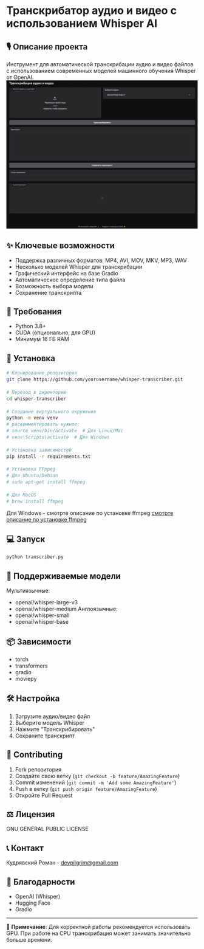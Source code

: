 # Транскрибатор аудио и видео с использованием Whisper AI

## 🎙️ Описание проекта

Инструмент для автоматической транскрибации аудио и видео файлов с использованием современных моделей машинного обучения Whisper от OpenAI.
![Скриншот](2024-11-06_12-50-32.png)

## ✨ Ключевые возможности

- Поддержка различных форматов: MP4, AVI, MOV, MKV, MP3, WAV
- Несколько моделей Whisper для транскрибации
- Графический интерфейс на базе Gradio
- Автоматическое определение типа файла
- Возможность выбора модели
- Сохранение транскрипта

## 🚀 Требования

- Python 3.8+
- CUDA (опционально, для GPU)
- Минимум 16 ГБ RAM

## 🔧 Установка

```bash
# Клонирование репозитория
git clone https://github.com/yourusername/whisper-transcriber.git

# Переход в директорию
cd whisper-transcriber

# Создание виртуального окружения
python -m venv venv
# раскомментировать нужное:
# source venv/bin/activate  # Для Linux/Mac
# venv\Scripts\activate  # Для Windows

# Установка зависимостей
pip install -r requirements.txt

# Установка FFmpeg
# Для Ubuntu/Debian
# sudo apt-get install ffmpeg

# Для MacOS
# brew install ffmpeg
```
Для Windows - смотрте описание по установке ffmpeg
[смотрте описание по установке ffmpeg](ffmpeg_install.md) 

## 💻 Запуск

```bash
python transcriber.py
```

## 🔬 Поддерживаемые модели

Мультиязычные:
- openai/whisper-large-v3
- openai/whisper-medium
Англоязычные:
- openai/whisper-small
- openai/whisper-base

## 📦 Зависимости

- torch
- transformers
- gradio
- moviepy

## 🛠️ Настройка

1. Загрузите аудио/видео файл
2. Выберите модель Whisper
3. Нажмите "Транскрибировать"
4. Сохраните транскрипт

## 🤝 Contributing

1. Fork репозитория
2. Создайте свою ветку (`git checkout -b feature/AmazingFeature`)
3. Commit изменений (`git commit -m 'Add some AmazingFeature'`)
4. Push в ветку (`git push origin feature/AmazingFeature`)
5. Откройте Pull Request

## ⚖️ Лицензия

GNU GENERAL PUBLIC LICENSE

## 📞 Контакт

Кудрявский Роман - devpilgrim@gmail.com

## 🌟 Благодарности

- OpenAI (Whisper)
- Hugging Face
- Gradio

---

🔔 **Примечание**: Для корректной работы рекомендуется использовать GPU. При работе на CPU транскрибация может занимать значительно больше времени.
